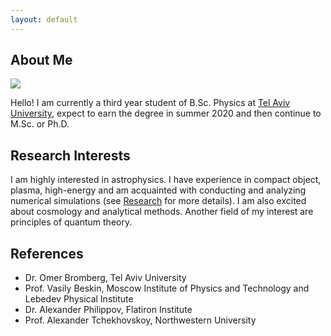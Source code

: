 ```yaml
---
layout: default
---
```


## About Me

<img class="profile-picture" src="https://avatars0.githubusercontent.com/u/20524039?s=400&v=4">

Hello! I am currently a third year student of B.Sc. Physics at [Tel Aviv University](https://english.tau.ac.il), expect to earn the degree in summer 2020 and then continue to M.Sc. or Ph.D.

## Research Interests

I am highly interested in astrophysics. I have experience in compact object, plasma, high-energy and am acquainted with conducting and analyzing numerical simulations (see [Research](research) for more details). I am also excited about cosmology and analytical methods. Another field of my interest are principles of quantum theory.

## References

* Dr. Omer Bromberg, Tel Aviv University
* Prof. Vasily Beskin, Moscow Institute of Physics and Technology and Lebedev Physical Institute
* Dr. Alexander Philippov, Flatiron Institute
* Prof. Alexander Tchekhovskoy, Northwestern University
